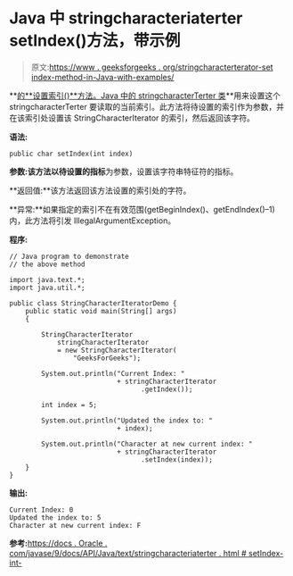 # Java 中 stringcharacteriaterter setIndex()方法，带示例

> 原文:[https://www . geeksforgeeks . org/stringcharacterterator-set index-method-in-Java-with-examples/](https://www.geeksforgeeks.org/stringcharacteriterator-setindex-method-in-java-with-examples/)

**[的**设置索引()**方法。Java 中的 stringcharacterTerter 类](https://www.geeksforgeeks.org/tag/java-text-package/)**用来设置这个 stringcharacterTerter 要读取的当前索引。此方法将待设置的索引作为参数，并在该索引处设置该 StringCharacterIterator 的索引，然后返回该字符。

**语法:**

```
public char setIndex(int index)

```

**参数:**该方法以待设置的**指标**为参数，设置该字符串特征符的指标。

**返回值:**该方法返回该方法设置的索引处的字符。

**异常:**如果指定的索引不在有效范围(getBeginIndex()、getEndIndex()–1)内，此方法将引发 IllegalArgumentException。

**程序:**

```
// Java program to demonstrate
// the above method

import java.text.*;
import java.util.*;

public class StringCharacterIteratorDemo {
    public static void main(String[] args)
    {

        StringCharacterIterator
            stringCharacterIterator
            = new StringCharacterIterator(
                "GeeksForGeeks");

        System.out.println("Current Index: "
                           + stringCharacterIterator
                                 .getIndex());

        int index = 5;

        System.out.println("Updated the index to: "
                           + index);

        System.out.println("Character at new current index: "
                           + stringCharacterIterator
                                 .setIndex(index));
    }
}
```

**输出:**

```
Current Index: 0
Updated the index to: 5
Character at new current index: F

```

**参考:**[https://docs . Oracle . com/javase/9/docs/API/Java/text/stringcharacteriaterter . html # setIndex-int-](https://docs.oracle.com/javase/9/docs/api/java/text/StringCharacterIterator.html#setIndex-int-)